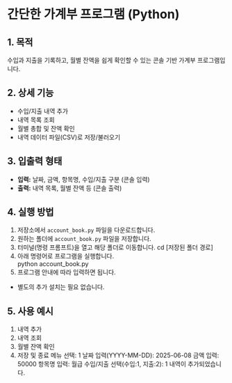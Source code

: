 # 간단한 가계부 프로그램 (Python)

## 1. 목적
수입과 지출을 기록하고, 월별 잔액을 쉽게 확인할 수 있는 콘솔 기반 가계부 프로그램입니다.

## 2. 상세 기능
- 수입/지출 내역 추가
- 내역 목록 조회
- 월별 총합 및 잔액 확인
- 내역 데이터 파일(CSV)로 저장/불러오기

## 3. 입출력 형태
- **입력:** 날짜, 금액, 항목명, 수입/지출 구분 (콘솔 입력)
- **출력:** 내역 목록, 월별 잔액 등 (콘솔 출력)

## 4. 실행 방법
1. 저장소에서 `account_book.py` 파일을 다운로드합니다.  
2. 원하는 폴더에 `account_book.py` 파일을 저장합니다.  
3. 터미널(명령 프롬프트)을 열고 해당 폴더로 이동합니다.
cd [저장된 폴더 경로]
4. 아래 명령어로 프로그램을 실행합니다.  
python account_book.py
5. 프로그램 안내에 따라 입력하면 됩니다.  
- 별도의 추가 설치는 필요 없습니다.

## 5. 사용 예시
1. 내역 추가
2. 내역 조회
3. 월별 잔액 확인
4. 저장 및 종료
메뉴 선택: 1
날짜 입력(YYYY-MM-DD): 2025-06-08
금액 입력: 50000
항목명 입력: 월급
수입/지출 선택(수입:1, 지출:2): 1
내역이 추가되었습니다.
